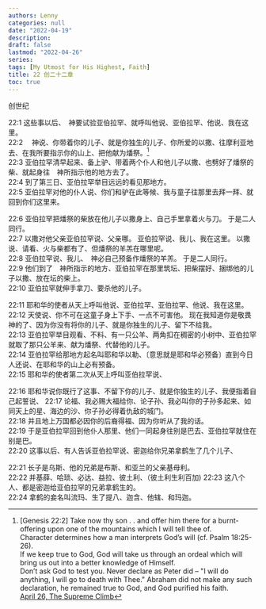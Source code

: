 ```yaml
---
authors: Lenny
categories: null
date: "2022-04-19"
description: 
draft: false
lastmod: "2022-04-26"
series:
tags: [My Utmost for His Highest, Faith]
title: 22 创二十二章
toc: true
---
```

创世纪
<!--more-->

22:1 这些事以后、　神要试验亚伯拉罕、就呼叫他说、亚伯拉罕、他说、我在这里。  
22:2 　神说、你带着你的儿子、就是你独生的儿子、你所爱的以撒、往摩利亚地去、在我所要指示你的山上、把他献为燔祭。[^1]    
22:3 亚伯拉罕清早起来、备上驴、带着两个仆人和他儿子以撒、也劈好了燔祭的柴、就起身往　神所指示他的地方去了。  
22:4 到了第三日、亚伯拉罕举目远远的看见那地方。  
22:5 亚伯拉罕对他的仆人说、你们和驴在此等候、我与童子往那里去拜一拜、就回到你们这里来。  

22:6 亚伯拉罕把燔祭的柴放在他儿子以撒身上、自己手里拿着火与刀。  于是二人同行。  
22:7 以撒对他父亲亚伯拉罕说、父亲哪。  亚伯拉罕说、我儿、我在这里。  以撒说、请看、火与柴都有了、但燔祭的羊羔在哪里呢。  
22:8 亚伯拉罕说、我儿、　神必自己预备作燔祭的羊羔。  于是二人同行。  
22:9 他们到了　神所指示的地方、亚伯拉罕在那里筑坛、把柴摆好、捆绑他的儿子以撒、放在坛的柴上。  
22:10 亚伯拉罕就伸手拿刀、要杀他的儿子。  

22:11 耶和华的使者从天上呼叫他说、亚伯拉罕、亚伯拉罕、他说、我在这里。  
22:12 天使说、你不可在这童子身上下手、一点不可害他。  现在我知道你是敬畏　神的了、因为你没有将你的儿子、就是你独生的儿子、留下不给我。  
22:13 亚伯拉罕举目观看、不料、有一只公羊、两角扣在稠密的小树中、亚伯拉罕就取了那只公羊来、献为燔祭、代替他的儿子。  
22:14 亚伯拉罕给那地方起名叫耶和华以勒、〔意思就是耶和华必预备〕直到今日人还说、在耶和华的山上必有预备。  
22:15 耶和华的使者第二次从天上呼叫亚伯拉罕说、

22:16 耶和华说你既行了这事、不留下你的儿子、就是你独生的儿子、我便指着自己起誓说、
22:17 论福、我必赐大福给你、论子孙、我必叫你的子孙多起来、如同天上的星、海边的沙、你子孙必得着仇敌的城门。  
22:18 并且地上万国都必因你的后裔得福、因为你听从了我的话。  
22:19 于是亚伯拉罕回到他仆人那里、他们一同起身往别是巴去、亚伯拉罕就住在别是巴。  
22:20 这事以后、有人告诉亚伯拉罕说、密迦给你兄弟拿鹤生了几个儿子、

22:21 长子是乌斯、他的兄弟是布斯、和亚兰的父亲基母利。  
22:22 并基薛、哈琐、必达、益拉、彼土利、（彼土利生利百加)
22:23 这八个人、都是密迦给亚伯拉罕的兄弟拿鹤生的。  
22:24 拿鹤的妾名叫流玛、生了提八、迦含、他辖、和玛迦。  

[^1]: [Genesis 22:2] Take now thy son . . and offer him there for a burnt-offering upon one of the mountains which I will tell thee of.  
Character determines how a man interprets God’s will (cf. Psalm 18:25-26).   
If we keep true to God, God will take us through an ordeal which will bring us out into a better knowledge of Himself.  
Don’t ask God to test you. Never declare as Peter did – "I will do anything, I will go to death with Thee." Abraham did not make any such declaration, he remained true to God, and God purified his faith.  
[April 26, The Supreme Climb](https://www.oswaldchambers.co.uk/classic/the-supreme-climb-2-classic/)